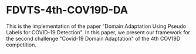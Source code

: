 # FDVTS-4th-COV19D-DA

This is the implementation of the paper "Domain Adaptation Using Pseudo Labels for COVID-19 Detection". In this paper, we present our framework for the second challenge "Covid-19 Domain Adaptation" of the 4th COV19D competition.
